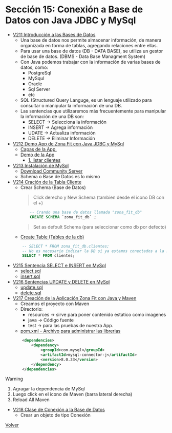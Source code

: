 # Sección 15: Conexión a Base de Datos con Java JDBC y MySql
* [V211 Introducción a las Bases de Datos](V211_Introducción_a_las_Bases_de_Datos)
    - Una base de datos nos permite almacenar información, de manera organizada en forma de tablas,
        agregando relaciones entre ellas.
    - Para usar una base de datos (DB - DATA BASE), se utiliza un gestor de base de datos.
        (DBMS - Data Base Managment System)
    - Con Java podemos trabajar con la información de varias bases de datos, como:
        * PostgreSql
        * MySqul
        * Oracle
        * Sql Server
        * etc
    - SQL (Structured Query Languge, es un lenguaje utilizado para consultar o
        manipular la información de una DB.
    - Las sentencias que utilizaremos más frecuentemente para manipular la información
        de una DB son:
        * SELECT -> Selecciona la información
        * INSERT -> Agrega información
        * UDATE -> Actualiza información
        * DELETE -> Eliminar Información
* [V212 Demo App de Zona Fit con Java JDBC y MySql](V212_Demo_Aplicacion_de_Zona_Fit_con_JavaJDBC_y_MySql)   
    * [Capas de la App.](V212_Demo_Aplicacion_de_Zona_Fit_con_JavaJDBC_y_MySql/aplicacion.jpg)
    * [Demo de la App](V212_Demo_Aplicacion_de_Zona_Fit_con_JavaJDBC_y_MySql/demo1.jpg)
        * [1. listar clientes](V212_Demo_Aplicacion_de_Zona_Fit_con_JavaJDBC_y_MySql/listar-clientes.jpg)
* [V213 Instalación de MySql]()
    * [Download Community Server](https://dev.mysql.com/downloads/mysql/8.0.html)
    - Schema o Base de Datos es lo mismo
* [V214 Cración de la Tabla Cliente](V214_Creacion_de_la_Tabla_Cliente_de_la_App_Zona_Fit/tabla-cliente.jpg)
    - Crear Schema (Base de Datos)
        > Click derecho y New Schema (tambien desde el icono DB con el +)
        ```sql
            -- Crando una base de datos llamada "zona_fit_db"
            CREATE SCHEMA `zona_fit_db` ;
        ```
        > Set as defoult Schema (para seleccionar como db por defecto)
    - [Create Table (Tables de la db)](V214_Creacion_de_la_Tabla_Cliente_de_la_App_Zona_Fit/tabla-clientes.sql)
    ```sql
        -- SELECT * FROM zona_fit_db.clientes;
        -- No es necesario indicar la DB si ya estamos conectados a la misma
        SELECT * FROM clientes;
    ```
* [V215 Sentencia SELECT e INSERT en MySql](V215_Sentencia_SELECT_e_INSERT_en_MySql)
    * [select.sql](V215_Sentencia_SELECT_e_INSERT_en_MySql/select.sql)
    * [insert.sql](V215_Sentencia_SELECT_e_INSERT_en_MySql/insert.sql)
* [V216 Sentencias UPDATE y DELETE en MySql](V216_Sentencias_UPDATE_y_DELETE_en_MySql)
    * [update.sql](V216_Sentencias_UPDATE_y_DELETE_en_MySql/update.sql)
    * [delete.sql](V216_Sentencias_UPDATE_y_DELETE_en_MySql/delete.sql)
* [V217 Creación de la Aplicación Zona Fit con Java y Maven](V217_Creacion_de_la_Aplicacion_Zona_fit_con_Java_y_Maven)
    - Creamos el proyecto con Maven
    - Directorio: 
        - resources -> sirve para poner contenido estatico como imagenes
        - java -> Código fuente
        - test -> para las pruebas de nuestra App.
    - [pom.xml - Archivo para administrar las librerias](V217_Creacion_de_la_Aplicacion_Zona_fit_con_Java_y_Maven/pom.xml)
    ```xml
        <dependencies>
            <dependency>
                <groupId>com.mysql</groupId>
                <artifactId>mysql-connector-j</artifactId>
                <version>8.0.33</version>
            </dependency>
        </dependencies>
    ```
> [!WARNING]  
> 1. Agragar la dependencia de MySql
> 2. Luego click en el icono de Maven (barra lateral derecha)
> 3. Reload All Maven
* [V218 Clase de Conexión a la Base de Datos](V218_Clase_de_Conexion_a_la_Base_de_Datos_con_Java_JDBC/V218_Clase_de_Conexion_a_la_Base_de_Datos_con_Java_JDBC/src/main/java/zona_fit/conexion/Conexion.java)
    - Crear un objeto de tipo Conexión

[Volver](../)